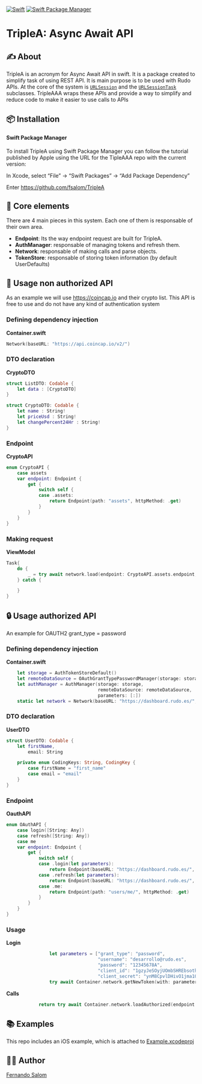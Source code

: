 [![Swift](https://img.shields.io/badge/Swift-5.3_5.4_5.5_5.6-orange?style=flat-square)](https://img.shields.io/badge/Swift-5.3_5.4_5.5_5.6-Orange?style=flat-square)
[![Swift Package Manager](https://img.shields.io/badge/Swift_Package_Manager-compatible-orange?style=flat-square)](https://img.shields.io/badge/Swift_Package_Manager-compatible-orange?style=flat-square)


# TripleA: Async Await API

## ✍️ About
TripleA is an acronym for Async Await API in swift. It is a package created to simplify task of using REST API.
It is main purpose is to be used with Rudo APIs.  At the core of the system is [`URLSession`](https://developer.apple.com/documentation/foundation/urlsession) and the [`URLSessionTask`](https://developer.apple.com/documentation/foundation/urlsessiontask) subclasses. 
TripleAAA wraps these APIs and provide a way to simplify and reduce code to make it easier to use calls to APIs

## 📦 Installation 

#### Swift Package Manager
To install TripleA using Swift Package Manager you can follow the tutorial published by Apple using the URL for the TipleAAA repo with the current version:

In Xcode, select “File” → “Swift Packages” → “Add Package Dependency”

Enter https://github.com/fsalom/TripleA

## 🦾 Core elements
There are 4 main pieces in this system. Each one of them is responsable of their own area.

- **Endpoint**: Its the way endpoint request are built for TripleA.
- **AuthManager**: responsable of managing tokens and refresh them.
- **Network**: responsable of making calls and parse objects.
- **TokenStore**: responsable of storing token information (by default UserDefaults)

## 🚀 Usage non authorized API
As an example we will use https://coincap.io and their crypto list. This API is free to use and do not have any kind of authentication system

### Defining dependency injection
**Container.swift**
```swift
Network(baseURL: "https://api.coincap.io/v2/")
```

### DTO declaration
**CryptoDTO**
```swift
struct ListDTO: Codable {
    let data : [CryptoDTO]
}

struct CryptoDTO: Codable {
    let name : String!
    let priceUsd : String!
    let changePercent24Hr : String!
}
```

### Endpoint
**CryptoAPI**
```swift
enum CryptoAPI {
    case assets
    var endpoint: Endpoint {
        get {
            switch self {
            case .assets:
                return Endpoint(path: "assets", httpMethod: .get)
            }
        }
    }
}
```

### Making request
**ViewModel**
```swift
Task{
    do {
        _ = try await network.load(endpoint: CryptoAPI.assets.endpoint, of: ListDTO.self)
    } catch {

    }
}
```

## 🔒 Usage authorized API
An example for OAUTH2 grant_type = password

### Defining dependency injection
**Container.swift**
```swift
    let storage = AuthTokenStoreDefault()
    let remoteDataSource = OAuthGrantTypePasswordManager(storage: storage, startController: getLoginController(), refreshTokenEndpoint: OAuthAPI.refresh(parametersRefresh).endpoint, tokensEndPoint: OAuthAPI.login(parametersLogin).endpoint)
    let authManager = AuthManager(storage: storage,
                                  remoteDataSource: remoteDataSource,
                                  parameters: [:])
    static let network = Network(baseURL: "https://dashboard.rudo.es/", authManager: authManager)
```

### DTO declaration
**UserDTO**
```swift
struct UserDTO: Codable {
    let firstName,
        email: String

    private enum CodingKeys: String, CodingKey {
        case firstName = "first_name"
        case email = "email"
    }
}
```

### Endpoint
**OauthAPI**
```swift
enum OAuthAPI {
    case login([String: Any])
    case refresh([String: Any])
    case me
    var endpoint: Endpoint {
        get {
            switch self {
            case .login(let parameters):
                return Endpoint(baseURL: "https://dashboard.rudo.es/", path: "auth/token/", httpMethod: .post, parameters: parameters)
            case .refresh(let parameters):
                return Endpoint(baseURL: "https://dashboard.rudo.es/", path: "auth/token/", httpMethod: .post, parameters: parameters)
            case .me:
                return Endpoint(path: "users/me/", httpMethod: .get)
            }
        }
    }
}
```

### Usage
**Login**
```swift
                let parameters = ["grant_type": "password",
                                  "username": "desarrollo@rudo.es",
                                  "password": "12345678A",
                                  "client_id": "1gzyJeSOyjUOmbSHREbsothngkBMato1VypQz35D",
                                  "client_secret": "ynM8CpvlDHivO1jma1Q3Jv1RIJraBbJ9EtK5XI3dw4RpkxDgi9cZnmJlQs0XzuVCGWCNwQd8qJKAHFrLdHlRRDIzx8B08HJ0Htu6XFzP4kTRTWYIPHuCpldjouJhKvoA"]
                try await Container.network.getNewToken(with: parameters)
```

**Calls**
```swift
            return try await Container.network.loadAuthorized(endpoint: OAuthAPI.me.endpoint, of: UserDTO.self)
```

## 📚 Examples
This repo includes an iOS example, which is attached to [Example.xcodeproj](https://github.com/fsalom/TripleA/tree/main/Example)

## 👨‍💻 Author
[Fernando Salom](https://github.com/fsalom)
